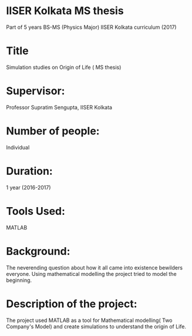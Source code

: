 # IISER Kolkata MS thesis
Part of 5 years BS-MS (Physics Major) IISER Kolkata curriculum (2017)

# Title
Simulation studies on Origin of Life ( MS thesis)

# Supervisor:
Professor Supratim Sengupta, IISER Kolkata

# Number of people: 
Individual 

# Duration: 
1 year (2016-2017)

# Tools Used:  
MATLAB

# Background: 
The neverending question about how it all came into existence bewilders everyone. Using mathematical modelling the project tried to model the beginning.

# Description of the project:
The project used MATLAB as a tool for Mathematical modelling( Two Company's Model) and create simulations to understand the origin of Life.
